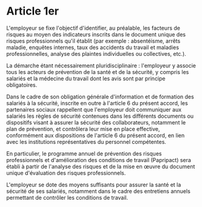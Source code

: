 # Article 1er

L'employeur se fixe l'objectif d'identifier, au préalable, les facteurs de risques au moyen des indicateurs inscrits dans le document unique des risques professionnels qu'il établit (par exemple : absentéisme, arrêts maladie, enquêtes internes, taux des accidents du travail et maladies professionnelles, analyse des plaintes individuelles ou collectives, etc.).

La démarche étant nécessairement pluridisciplinaire : l'employeur y associe tous les acteurs de prévention de la santé et de la sécurité, y compris les salariés et la médecine du travail dont les avis sont par principe obligatoires.

Dans le cadre de son obligation générale d'information et de formation des salariés à la sécurité, inscrite en outre à l'article 6 du présent accord, les partenaires sociaux rappellent que l'employeur doit communiquer aux salariés les règles de sécurité contenues dans les différents documents ou dispositifs visant à assurer la sécurité des collaborateurs, notamment le plan de prévention, et contrôlera leur mise en place effective, conformément aux dispositions de l'article 6 du présent accord, en lien avec les institutions représentatives du personnel compétentes.

En particulier, le programme annuel de prévention des risques professionnels et d'amélioration des conditions de travail (Papripact) sera établi à partir de l'analyse des risques et de la mise en œuvre du document unique d'évaluation des risques professionnels.

L'employeur se dote des moyens suffisants pour assurer la santé et la sécurité de ses salariés, notamment dans le cadre des entretiens annuels permettant de contrôler les conditions de travail.

